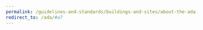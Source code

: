 ```yaml
---
permalink: /guidelines-and-standards/buildings-and-sites/about-the-ada-standards/ada-standards/chapter-7-communication-elements-and-features
redirect_to: /ada/#a7
---
```

